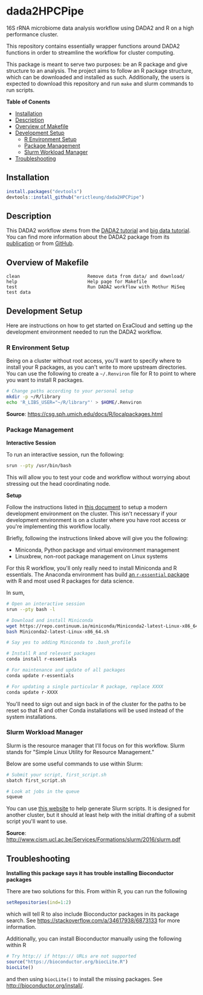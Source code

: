 # dada2HPCPipe

16S rRNA microbiome data analysis workflow using DADA2 and R on a high
performance cluster.

This repository contains essentially wrapper functions around DADA2 functions
in order to streamline the workflow for cluster computing.

This package is meant to serve two purposes: be an R package and give structure
to an analysis. The project aims to follow an R package structure, which can be
downloaded and installed as such. Additionally, the users is expected to
download this repository and run `make` and slurm commands to run scripts.

**Table of Conents**

- [Installation](#installation)
- [Description](#description)
- [Overview of Makefile](#overview-of-makefile)
- [Development Setup](#development-setup)
    - [R Environment Setup](#r-environment-setup)
    - [Package Management](#package-management)
    - [Slurm Workload Manager](#slurm-workload-manager)
- [Troubleshooting](#troubleshooting)

## Installation

```R
install.packages("devtools")
devtools::install_github("erictleung/dada2HPCPipe")
```

## Description

This DADA2 workflow stems from the [DADA2 tutorial][dada2tut] and [big data
tutorial][dada2big]. You can find more information about the DADA2 package from
its [publication][nature] or from [GitHub][github].

[dada2tut]: http://benjjneb.github.io/dada2/tutorial.html
[dada2big]: http://benjjneb.github.io/dada2/bigdata.html
[nature]: http://dx.doi.org/10.1038/nmeth.3869
[github]: https://github.com/benjjneb/dada2

## Overview of Makefile

```
clean                         Remove data from data/ and download/
help                          Help page for Makefile
test                          Run DADA2 workflow with Mothur MiSeq test data
```

## Development Setup

Here are instructions on how to get started on ExaCloud and setting up the
development environment needed to run the DADA2 workflow.

### R Environment Setup

Being on a cluster without root access, you'll want to specify where to install
your R packages, as you can't write to more upstream directories. You can use
the following to create a `~/.Renviron` file for R to point to where you want
to install R packages.

```bash
# Change paths according to your personal setup
mkdir -p ~/R/library
echo 'R_LIBS_USER="~/R/library"' > $HOME/.Renviron
```

**Source**: https://csg.sph.umich.edu/docs/R/localpackages.html

### Package Management

**Interactive Session**

To run an interactive session, run the following:

```bash
srun --pty /usr/bin/bash
```

This will allow you to test your code and workflow without worrying about
stressing out the head coordinating node.

**Setup**

Follow the instructions listed in [this document][exacloud] to setup a modern
development environment on the cluster. This isn't necessary if your
development environment is on a cluster where you have root access or you're
implementing this workflow locally.

Briefly, following the instructions linked above will give you the following:

- Miniconda, Python package and virtual environment management
- Linuxbrew, non-root package management on Linux systems

For this R workflow, you'll only really need to install Miniconda and R
essentials. The Anaconda environment has build [an `r-essential`
package][condar] with R and most used R packages for data science.

In sum,

```bash
# Open an interactive session
srun --pty bash -l

# Download and install Miniconda
wget https://repo.continuum.io/miniconda/Miniconda2-latest-Linux-x86_64.sh
bash Miniconda2-latest-Linux-x86_64.sh

# Say yes to adding Miniconda to .bash_profile

# Install R and relevant packages
conda install r-essentials

# For maintenance and update of all packages
conda update r-essentials

# For updating a single particular R package, replace XXXX
conda update r-XXXX
```

You'll need to sign out and sign back in of the cluster for the paths to be
reset so that R and other Conda installations will be used instead of the
system installations.

[exacloud]: https://github.com/greenstick/bootstrapping-package-management-on-exacloud
[condar]: https://conda.io/docs/r-with-conda.html

### Slurm Workload Manager

Slurm is the resource manager that I'll focus on for this workflow. Slurm
stands for "Simple Linux Utility for Resource Management."

Below are some useful commands to use within Slurm:

```bash
# Submit your script, first_script.sh
sbatch first_script.sh

# Look at jobs in the queue
squeue
```

You can use [this website][ceci] to help generate Slurm scripts. It is designed
for another cluster, but it should at least help with the initial drafting of a
submit script you'll want to use.

[ceci]: http://www.ceci-hpc.be/scriptgen.html

**Source**: http://www.cism.ucl.ac.be/Services/Formations/slurm/2016/slurm.pdf

## Troubleshooting

**Installing this package says it has trouble installing Bioconductor
packages**

There are two solutions for this. From within R, you can run the following

```R
setRepositories(ind=1:2)
```

which will tell R to also include Bioconductor packages in its package
search. See https://stackoverflow.com/a/34617938/6873133 for more information.

Additionally, you can install Bioconductor manually using the following within
R

```R
# Try http:// if https:// URLs are not supported
source("https://bioconductor.org/biocLite.R")
biocLite()
```

and then using `biocLite()` to install the missing packages. See
http://bioconductor.org/install/.
